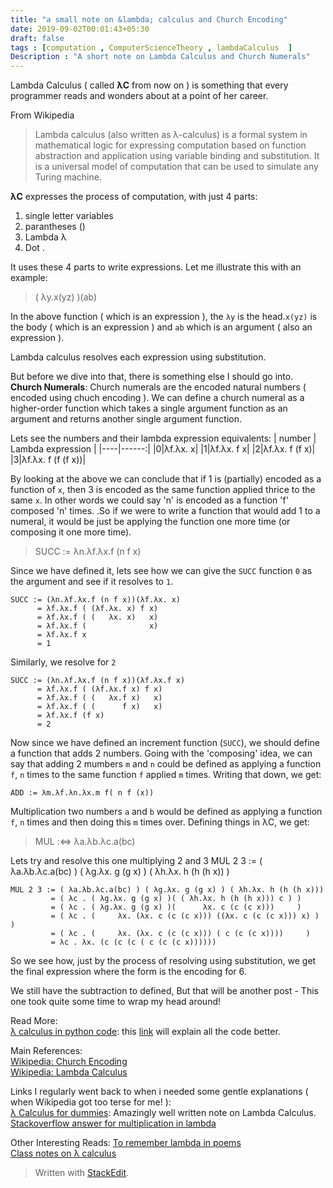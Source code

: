 ```yaml
---
title: "a small note on &lambda; calculus and Church Encoding"
date: 2019-09-02T00:01:43+05:30
draft: false
tags : [computation , ComputerScienceTheory , lambdaCalculus  ]  
Description : "A short note on Lambda Calculus and Church Numerals"
---
```


Lambda Calculus ( called **&lambda;C** from now on  ) is something that every programmer reads and wonders about at a point of her career.  

From Wikipedia
> Lambda calculus (also written as λ-calculus) is a formal system in mathematical logic for expressing computation based on function abstraction and application using variable binding and substitution. It is a universal model of computation that can be used to simulate any Turing machine.  
 
**&lambda;C** expresses the process of computation, with just 4 parts:
 1. single letter variables
 2. parantheses ()
 3. Lambda &lambda;
 4. Dot .  

It uses these 4 parts to write expressions. Let me illustrate this with an example:

> ( &lambda;y.x(yz) )(ab)  

In the above function ( which is an expression ), the `λy` is the head.`x(yz)` is the body ( which is an expression ) and `ab` which is an argument ( also an expression ).   

Lambda calculus resolves each expression using substitution.

But before we dive into that, there is something else I should go into. **Church Numerals**: Church numerals are the encoded natural numbers ( encoded using chuch encoding ). We can define a church numeral as a higher-order function which takes a single argument function as an argument and returns another single argument function.

Lets see the numbers and their lambda expression equivalents:
| number | Lambda expression |
|----|------:|
|0|λf.λx. x|
|1|λf.λx. f x|
|2|λf.λx. f (f x)|
|3|λf.λx. f (f (f x))|

By looking at the above we can conclude that if 1 is (partially) encoded as a function of `x`, then 3 is encoded as the same function applied thrice to the same `x`. In other words we could say 'n' is encoded as a function 'f' composed 'n' times. .So if we were to write a function that would add 1 to a numeral, it would be just be applying the function one more time (or composing it one more time).    
> SUCC := λn.λf.λx.f (n f x)

Since we have defined it, lets see how we can give the `SUCC` function `0` as the argument and see if it resolves to `1`.

```
SUCC := (λn.λf.λx.f (n f x))(λf.λx. x)
      = λf.λx.f ( (λf.λx. x) f x)
      = λf.λx.f ( (   λx. x)   x)
      = λf.λx.f (              x)
      = λf.λx.f x 
      = 1
```

Similarly, we resolve for `2`

```
SUCC := (λn.λf.λx.f (n f x))(λf.λx.f x)
      = λf.λx.f ( (λf.λx.f x) f x)
      = λf.λx.f ( (   λx.f x)   x)
      = λf.λx.f ( (      f x)   x)
      = λf.λx.f (f x) 
      = 2
```

Now since we have defined an increment function (`SUCC`), we should define a function that adds 2 numbers. Going with the 'composing' idea, we can say that adding 2 mumbers `m` and `n` could be defined as applying a function `f`, `n` times to the same function `f` applied `m` times. Writing that down, we get:  
```
ADD := λm.λf.λn.λx.m f( n f (x))
```  

Multiplication two numbers `a` and `b` would be defined as applying a function `f`, `n` times and then doing this `m` times over. Defining things in λC, we get:
> MUL :⇔ λa.λb.λc.a(bc)  

Lets try and resolve this one multiplying 2 and 3
MUL 2 3 := ( λa.λb.λc.a(bc) ) ( λg.λx. g (g x) ) ( λh.λx. h (h (h x)) )  

``` 
MUL 2 3 := ( λa.λb.λc.a(bc) ) ( λg.λx. g (g x) ) ( λh.λx. h (h (h x)))
         = ( λc . ( λg.λx. g (g x) )( ( λh.λx. h (h (h x))) c ) )
         = ( λc . ( λg.λx. g (g x) )(      λx. c (c (c x)))     )
         = ( λc . (     λx. (λx. c (c (c x))) ((λx. c (c (c x))) x) )     )
         = ( λc . (     λx. (λx. c (c (c x))) ( c (c (c x))))     )
         = λc . λx. (c (c (c ( c (c (c x))))))      
```

So we see how, just by the process of resolving using substitution, we get the final expression where the form is the encoding for 6.

We still have the subtraction to defined, But that will be another post - This one took quite some time to wrap my head around!

Read More:  
[&lambda; calculus in python code](http://vanderwijk.info/blog/pure-lambda-calculus-python/): this [link](http://matt.might.net/articles/python-church-y-combinator/)
will explain all the code better.


Main References:  
[Wikipedia: Church Encoding](https://en.wikipedia.org/wiki/Church_encoding)  
[Wikipedia: Lambda Calculus](https://en.wikipedia.org/wiki/Lambda_calculus)  


Links I regularly went back to when i needed some gentle explanations ( when Wikipedia got too terse for me! ):  
[&lambda; Calculus for dummies](http://bach.ai/lambda-calculus-for-absolute-dummies/): Amazingly well written note on Lambda Calculus.  
[Stackoverflow answer for multiplication in lambda](https://math.stackexchange.com/a/595576)  


Other Interesting Reads:
[To remember lambda in poems](https://cstheory.stackexchange.com/a/36601)      
[Class notes on &lambda; calculus](http://pages.cs.wisc.edu/~horwitz/CS704-NOTES/1.LAMBDA-CALCULUS.html) 


> Written with [StackEdit](https://stackedit.io/).
<!--stackedit_data:
eyJoaXN0b3J5IjpbLTkzODM2NjIyLC0yMDEzNTkzNjEzLDE2MT
E0Mjg4MTksLTE2NDM5MTI1OTRdfQ==
-->